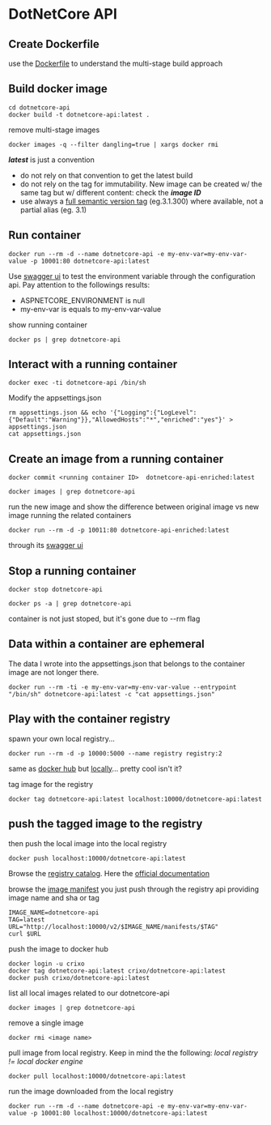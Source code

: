 # DotNetCore API

## Create Dockerfile
use the [Dockerfile](dotnetcore-api/Dockerfile) to understand the multi-stage build approach

## Build docker image
```
cd dotnetcore-api
docker build -t dotnetcore-api:latest .
```
remove multi-stage images
```
docker images -q --filter dangling=true | xargs docker rmi
```

***latest*** is just a convention
- do not rely on that convention to get the latest build
- do not rely on the tag for immutability. New image can be created w/ the same tag but w/ different content: check the ***image ID***
- use always a [full semantic version tag](https://medium.com/@mccode/using-semantic-versioning-for-docker-image-tags-dfde8be06699) (eg.3.1.300) where available, not a partial alias (eg. 3.1)

## Run container
```
docker run --rm -d --name dotnetcore-api -e my-env-var=my-env-var-value -p 10001:80 dotnetcore-api:latest
```
Use [swagger ui](http://localhost:10001) to test the environment variable through the configuration api. Pay attention to the followings results:
-  ASPNETCORE_ENVIRONMENT is null
-  my-env-var is equals to my-env-var-value

show running container
```
docker ps | grep dotnetcore-api
```

## Interact with a running container
```
docker exec -ti dotnetcore-api /bin/sh
```

Modify the appsettings.json 
```
rm appsettings.json && echo '{"Logging":{"LogLevel":{"Default":"Warning"}},"AllowedHosts":"*","enriched":"yes"}' > appsettings.json
cat appsettings.json
```

## Create an image from a running container
```
docker commit <running container ID>  dotnetcore-api-enriched:latest

docker images | grep dotnetcore-api
```

run the new image and show the difference between original image vs new image running the related containers
```
docker run --rm -d -p 10011:80 dotnetcore-api-enriched:latest
```
through its [swagger ui](http://localhost:10011)

## Stop a running container
```
docker stop dotnetcore-api

docker ps -a | grep dotnetcore-api
```
container is not just stoped, but it's gone due to --rm flag

## Data within a container are ephemeral
The data I wrote into the appsettings.json that belongs to the container image are not longer there.
```
docker run --rm -ti -e my-env-var=my-env-var-value --entrypoint "/bin/sh" dotnetcore-api:latest -c "cat appsettings.json" 
```

## Play with the container registry
spawn your own local registry... 
```
docker run --rm -d -p 10000:5000 --name registry registry:2
```
same as [docker hub](https://hub.docker.com/) but [locally](http://localhost:10000/v2/)... pretty cool isn't it?

tag image for the registry
```
docker tag dotnetcore-api:latest localhost:10000/dotnetcore-api:latest
```

## push the tagged image to the registry
then push the local image into the local registry
```
docker push localhost:10000/dotnetcore-api:latest
```

Browse the [registry catalog](http://localhost:10000/v2/_catalog). Here the [official documentation](https://docs.docker.com/registry/spec/api/)

browse the [image manifest](http://localhost:10000/v2/dotnetcore-api/manifests/latest) you just push through the registry api providing image name and sha or tag
```
IMAGE_NAME=dotnetcore-api
TAG=latest
URL="http://localhost:10000/v2/$IMAGE_NAME/manifests/$TAG"
curl $URL
```

push the image to docker hub
```
docker login -u crixo
docker tag dotnetcore-api:latest crixo/dotnetcore-api:latest
docker push crixo/dotnetcore-api:latest
```

list all local images related to our dotnetcore-api
```
docker images | grep dotnetcore-api
```

remove a single image
```
docker rmi <image name>
```

pull image from local registry. Keep in mind the the following: *local registry != local docker engine*

```
docker pull localhost:10000/dotnetcore-api:latest
```
 
run the image downloaded from the local registry
```
docker run --rm -d --name dotnetcore-api -e my-env-var=my-env-var-value -p 10001:80 localhost:10000/dotnetcore-api:latest
```